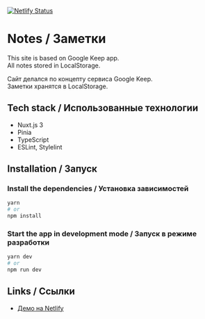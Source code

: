 [![Netlify Status](https://api.netlify.com/api/v1/badges/cdef67c5-0568-4b56-b424-c300ff188dde/deploy-status)](https://definitely-not-google-keep.netlify.app)

# Notes / Заметки

This site is based on Google Keep app.
<br>
All notes stored in LocalStorage.

Сайт делался по концепту сервиса Google Keep.
<br>
Заметки хранятся в LocalStorage.

## Tech stack / Использованные технологии
- Nuxt.js 3
- Pinia
- TypeScript
- ESLint, Stylelint

## Installation / Запуск

### Install the dependencies / Установка зависимостей
```bash
yarn
# or
npm install
```

### Start the app in development mode / Запуск в режиме разработки
```bash
yarn dev
# or
npm run dev
```

## Links / Ссылки
- [Демо на Netlify](https://definitely-not-google-keep.netlify.app)
